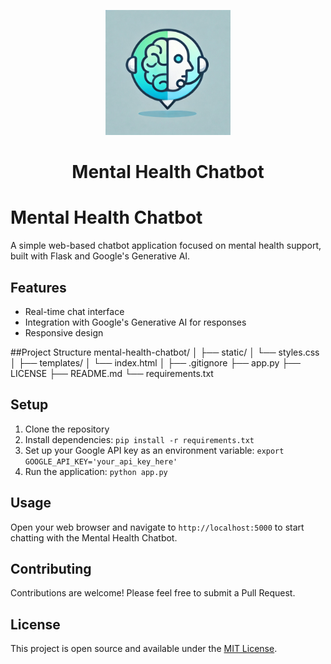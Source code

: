 <p align="center">
  <img src="images/LOGO_mentalsupport.jpeg" alt="Mental Health Chatbot Logo" width="200"/>
</p>

<h1 align="center">Mental Health Chatbot</h1>

# Mental Health Chatbot

A simple web-based chatbot application focused on mental health support, built with Flask and Google's Generative AI.

## Features

- Real-time chat interface
- Integration with Google's Generative AI for responses
- Responsive design

##Project Structure
mental-health-chatbot/
│
├── static/
│ └── styles.css
│
├── templates/
│ └── index.html
│
├── .gitignore
├── app.py
├── LICENSE
├── README.md
└── requirements.txt

## Setup

1. Clone the repository
2. Install dependencies: `pip install -r requirements.txt`
3. Set up your Google API key as an environment variable: `export GOOGLE_API_KEY='your_api_key_here'`
4. Run the application: `python app.py`

## Usage

Open your web browser and navigate to `http://localhost:5000` to start chatting with the Mental Health Chatbot.

## Contributing

Contributions are welcome! Please feel free to submit a Pull Request.

## License

This project is open source and available under the [MIT License](LICENSE).
